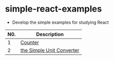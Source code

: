 # simple-react-examples
- Develop the simple examples for studying React

|N0.|Description|
|---|---|
|1|[Counter](https://github.com/Seyiul/simple-react-examples/blob/main/examples/Counter.html)|
|2|[the Simple Unit Converter](https://github.com/Seyiul/simple-react-examples/blob/main/examples/UnitConverter.html)|
